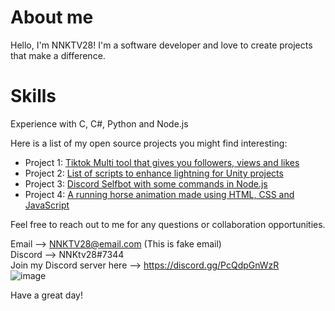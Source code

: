 # About me

Hello, I'm NNKTV28! I'm a software developer and love to create projects that make a difference.

# Skills
Experience with C, C#, Python and Node.js

Here is a list of my open source projects you might find interesting:

- Project 1: [Tiktok Multi tool that gives you followers, views and likes](https://github.com/NNKTV28/Tiktok-Multi-tool)
- Project 2: [List of scripts to enhance lightning for Unity projects](https://github.com/NNKTV28/Unity-beautigul-light-and-shader-controllers)
- Project 3: [Discord Selfbot with some commands in Node.js](https://github.com/NNKTV28/Discord-Sniper-)
- Project 4: [A running horse animation made using HTML, CSS and JavaScript](https://github.com/NNKTV28/Horse-animation)

Feel free to reach out to me for any questions or collaboration opportunities.

Email --> NNKTV28@email.com (This is fake email) <br />
Discord --> NNKtv28#7344 <br />
Join my Discord server here -->  https://discord.gg/PcQdpGnWzR <br />
![image](https://user-images.githubusercontent.com/73384770/216026435-8df3b110-b43e-4c3d-a50a-e801d3bc73e3.png)


Have a great day!
